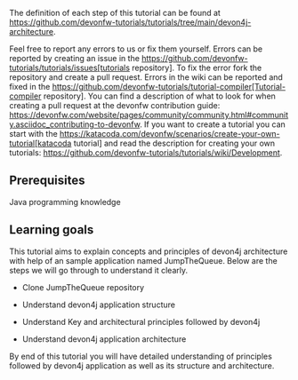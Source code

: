 


The definition of each step of this tutorial can be found at https://github.com/devonfw-tutorials/tutorials/tree/main/devon4j-architecture. 

Feel free to report any errors to us or fix them yourself. Errors can be reported by creating an issue in the https://github.com/devonfw-tutorials/tutorials/issues[tutorials repository]. To fix the error fork the repository and create a pull request. Errors in the wiki can be reported and fixed in the https://github.com/devonfw-tutorials/tutorial-compiler[Tutorial-compiler repository].
You can find a description of what to look for when creating a pull request at the devonfw contribution guide: https://devonfw.com/website/pages/community/community.html#community.asciidoc_contributing-to-devonfw. If you want to create a tutorial you can start with the https://katacoda.com/devonfw/scenarios/create-your-own-tutorial[katacoda tutorial] and read the description for creating your own tutorials: https://github.com/devonfw-tutorials/tutorials/wiki/Development.


## Prerequisites

Java programming knowledge


## Learning goals

This tutorial aims to explain concepts and principles of devon4j architecture with help of an sample application named JumpTheQueue. Below are the steps we will go through to understand it clearly.


* Clone JumpTheQueue repository

* Understand devon4j application structure 

* Understand Key and architectural principles followed by devon4j

* Understand devon4j application architecture

By end of this tutorial you will have detailed understanding of principles followed by devon4j application as well as its structure and architecture. 

